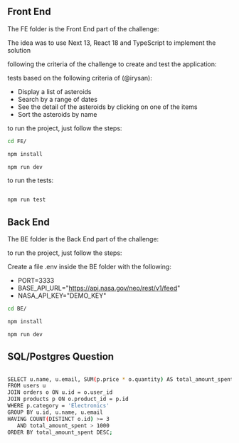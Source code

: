 ## Front End

The FE folder is the Front End part of the challenge:

The idea was to use Next 13, React 18 and TypeScript to implement the solution

following the criteria of the challenge to create and test the application:

tests based on the following criteria of (@irysan):

- Display a list of asteroids
- Search by a range of dates
- See the detail of the asteroids by clicking on one of the items
- Sort the asteroids by name

to run the project, just follow the steps:

```bash
cd FE/

npm install

npm run dev

```

to run the tests:

```bash

npm run test

```

## Back End

The BE folder is the Back End part of the challenge:

to run the project, just follow the steps:

Create a file .env inside the BE folder with the following:

- PORT=3333
- BASE_API_URL="https://api.nasa.gov/neo/rest/v1/feed"
- NASA_API_KEY="DEMO_KEY"

```bash
cd BE/

npm install

npm run dev

```

## SQL/Postgres Question

```bash

SELECT u.name, u.email, SUM(p.price * o.quantity) AS total_amount_spent
FROM users u
JOIN orders o ON u.id = o.user_id
JOIN products p ON o.product_id = p.id
WHERE p.category = 'Electronics'
GROUP BY u.id, u.name, u.email
HAVING COUNT(DISTINCT o.id) >= 3
   AND total_amount_spent > 1000
ORDER BY total_amount_spent DESC;

```
